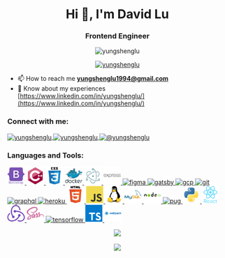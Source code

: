 <h1 align="center">Hi 👋, I'm David Lu</h1>

<h3 align="center">Frontend Engineer</h3>

<p align="center">
	<img
		src="https://komarev.com/ghpvc/?username=yungshenglu&label=Profile%20views&color=0e75b6&style=flat"
		alt="yungshenglu"
	/>
</p>

<p align="center">
	<a href="https://twitter.com/yungshenglu" target="blank">
		<img src="https://img.shields.io/twitter/follow/yungshenglu?logo=twitter&style=for-the-badge" alt="yungshenglu" />
	</a>
</p>

- 📫 How to reach me **yungshenglu1994@gmail.com** 
- 🚀 Know about my experiences [https://www.linkedin.com/in/yungshenglu/](https://www.linkedin.com/in/yungshenglu/)

<h3 align="left">Connect with me:</h3>
<p align="left">
	<a href="https://twitter.com/yungshenglu" target="blank">
		<img
			align="center"
			src="https://cdn.jsdelivr.net/npm/simple-icons@3.0.1/icons/twitter.svg"
			alt="yungshenglu"
			height="30"
			width="40"
		/>
	</a>
	<a href="https://linkedin.com/in/yungshenglu" target="blank">
		<img
			align="center"
			src="https://cdn.jsdelivr.net/npm/simple-icons@3.0.1/icons/linkedin.svg"
			alt="yungshenglu"
			height="30"
			width="40"
		/>
	</a>
	<a href="https://medium.com/@yungshenglu" target="blank">
		<img
			align="center"
			src="https://cdn.jsdelivr.net/npm/simple-icons@3.0.1/icons/medium.svg"
			alt="@yungshenglu"
			height="30"
			width="40"
		/>
	</a>
</p>

<h3 align="left">Languages and Tools:</h3>
<p align="left">
	<a href="https://getbootstrap.com" target="_blank">
		<img
			src="https://raw.githubusercontent.com/devicons/devicon/master/icons/bootstrap/bootstrap-plain-wordmark.svg"
			alt="bootstrap"
			width="40"
			height="40"
		/>
	</a>
	<a href="https://www.w3schools.com/cpp/" target="_blank">
		<img
			src="https://raw.githubusercontent.com/devicons/devicon/master/icons/cplusplus/cplusplus-original.svg"
			alt="cplusplus"
			width="40"
			height="40"
		/>
	</a>
	<a href="https://www.w3schools.com/css/" target="_blank">
		<img
			src="https://raw.githubusercontent.com/devicons/devicon/master/icons/css3/css3-original-wordmark.svg"
			alt="css3"
			width="40"
			height="40"
		/>
	</a>
	<a href="https://www.docker.com/" target="_blank">
		<img
			src="https://raw.githubusercontent.com/devicons/devicon/master/icons/docker/docker-original-wordmark.svg"
			alt="docker"
			width="40"
			height="40"
		/>
	</a>
	<a href="https://www.electronjs.org" target="_blank">
		<img
			src="https://raw.githubusercontent.com/devicons/devicon/master/icons/electron/electron-original.svg"
			alt="electron"
			width="40"
			height="40"
		/>
	</a>
	<a href="https://expressjs.com" target="_blank">
		<img
			src="https://raw.githubusercontent.com/devicons/devicon/master/icons/express/express-original-wordmark.svg"
			alt="express"
			width="40"
			height="40"
		/>
	</a>
	<a href="https://www.figma.com/" target="_blank">
		<img src="https://www.vectorlogo.zone/logos/figma/figma-icon.svg" alt="figma" width="40" height="40" />
	</a>
	<a href="https://www.gatsbyjs.com/" target="_blank">
		<img src="https://www.vectorlogo.zone/logos/gatsbyjs/gatsbyjs-icon.svg" alt="gatsby" width="40" height="40" />
	</a>
	<a href="https://cloud.google.com" target="_blank">
		<img src="https://www.vectorlogo.zone/logos/google_cloud/google_cloud-icon.svg" alt="gcp" width="40" height="40" />
	</a>
	<a href="https://git-scm.com/" target="_blank">
		<img src="https://www.vectorlogo.zone/logos/git-scm/git-scm-icon.svg" alt="git" width="40" height="40" />
	</a>
	<a href="https://graphql.org" target="_blank">
		<img src="https://www.vectorlogo.zone/logos/graphql/graphql-icon.svg" alt="graphql" width="40" height="40" />
	</a>
	<a href="https://heroku.com" target="_blank">
		<img src="https://www.vectorlogo.zone/logos/heroku/heroku-icon.svg" alt="heroku" width="40" height="40" />
	</a>
	<a href="https://www.w3.org/html/" target="_blank">
		<img
			src="https://raw.githubusercontent.com/devicons/devicon/master/icons/html5/html5-original-wordmark.svg"
			alt="html5"
			width="40"
			height="40"
		/>
	</a>
	<a href="https://developer.mozilla.org/en-US/docs/Web/JavaScript" target="_blank">
		<img
			src="https://raw.githubusercontent.com/devicons/devicon/master/icons/javascript/javascript-original.svg"
			alt="javascript"
			width="40"
			height="40"
		/>
	</a>
	<a href="https://www.linux.org/" target="_blank">
		<img
			src="https://raw.githubusercontent.com/devicons/devicon/master/icons/linux/linux-original.svg"
			alt="linux"
			width="40"
			height="40"
		/>
	</a>
	<a href="https://www.mysql.com/" target="_blank">
		<img
			src="https://raw.githubusercontent.com/devicons/devicon/master/icons/mysql/mysql-original-wordmark.svg"
			alt="mysql"
			width="40"
			height="40"
		/>
	</a>
	<a href="https://nodejs.org" target="_blank">
		<img
			src="https://raw.githubusercontent.com/devicons/devicon/master/icons/nodejs/nodejs-original-wordmark.svg"
			alt="nodejs"
			width="40"
			height="40"
		/>
	</a>
	<a href="https://pugjs.org" target="_blank">
		<img src="https://cdn.worldvectorlogo.com/logos/pug.svg" alt="pug" width="40" height="40" />
	</a>
	<a href="https://www.python.org" target="_blank">
		<img
			src="https://raw.githubusercontent.com/devicons/devicon/master/icons/python/python-original.svg"
			alt="python"
			width="40"
			height="40"
		/>
	</a>
	<a href="https://reactjs.org/" target="_blank">
		<img
			src="https://raw.githubusercontent.com/devicons/devicon/master/icons/react/react-original-wordmark.svg"
			alt="react"
			width="40"
			height="40"
		/>
	</a>
	<a href="https://redux.js.org" target="_blank">
		<img
			src="https://raw.githubusercontent.com/devicons/devicon/master/icons/redux/redux-original.svg"
			alt="redux"
			width="40"
			height="40"
		/>
	</a>
	<a href="https://sass-lang.com" target="_blank">
		<img
			src="https://raw.githubusercontent.com/devicons/devicon/master/icons/sass/sass-original.svg"
			alt="sass"
			width="40"
			height="40"
		/>
	</a>
	<a href="https://www.tensorflow.org" target="_blank">
		<img
			src="https://www.vectorlogo.zone/logos/tensorflow/tensorflow-icon.svg"
			alt="tensorflow"
			width="40"
			height="40"
		/>
	</a>
	<a href="https://www.typescriptlang.org/" target="_blank">
		<img
			src="https://raw.githubusercontent.com/devicons/devicon/master/icons/typescript/typescript-original.svg"
			alt="typescript"
			width="40"
			height="40"
		/>
	</a>
	<a href="https://webpack.js.org" target="_blank">
		<img
			src="https://raw.githubusercontent.com/devicons/devicon/d00d0969292a6569d45b06d3f350f463a0107b0d/icons/webpack/webpack-original-wordmark.svg"
			alt="webpack"
			width="40"
			height="40"
		/>
	</a>
</p>

<p align="center">
	<img src="https://github-readme-stats.vercel.app/api?username=yungshenglu&show_icons=true&theme=radical" />
</p>

<p align="center">
	<img src="https://github-readme-stats.anuraghazra1.vercel.app/api/top-langs/?username=yungshenglu&layout=compact&theme=radical" />
</p>
